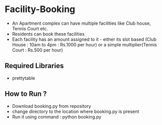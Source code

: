 # Facility-Booking
*	An	Apartment	complex	can	have	multiple	facilities	like	Club	house,
Tennis	Court etc.
*	Residents	can	book	these	facilities
*	Each	facility	has	an	amount	assigned	to	it	- either	its	slot	based
(Club	House	:	10am	to	4pm	:	Rs.1000 per	hour) or a simple multiplier(Tennis Court : Rs.500 per hour)

## Required Libraries
* prettytable
## How to Run ?
* Download booking.py from repository
* change directory to the location where booking.py is present
* Run it using command :
              python booking.py

